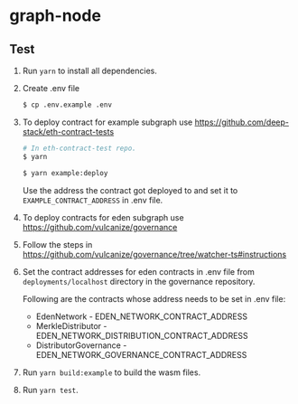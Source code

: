 # graph-node

## Test

1. Run `yarn` to install all dependencies.

2. Create .env file

   ```bash
   $ cp .env.example .env
   ```

3. To deploy contract for example subgraph use https://github.com/deep-stack/eth-contract-tests

   ```bash
   # In eth-contract-test repo.
   $ yarn

   $ yarn example:deploy
   ```

   Use the address the contract got deployed to and set it to `EXAMPLE_CONTRACT_ADDRESS` in .env file.

3. To deploy contracts for eden subgraph use https://github.com/vulcanize/governance

4. Follow the steps in https://github.com/vulcanize/governance/tree/watcher-ts#instructions

5. Set the contract addresses for eden contracts in .env file from `deployments/localhost` directory in the governance repository.

   Following are the contracts whose address needs to be set in .env file:

   * EdenNetwork - EDEN_NETWORK_CONTRACT_ADDRESS
   * MerkleDistributor - EDEN_NETWORK_DISTRIBUTION_CONTRACT_ADDRESS
   * DistributorGovernance - EDEN_NETWORK_GOVERNANCE_CONTRACT_ADDRESS

6. Run `yarn build:example` to build the wasm files.

7. Run `yarn test`.
